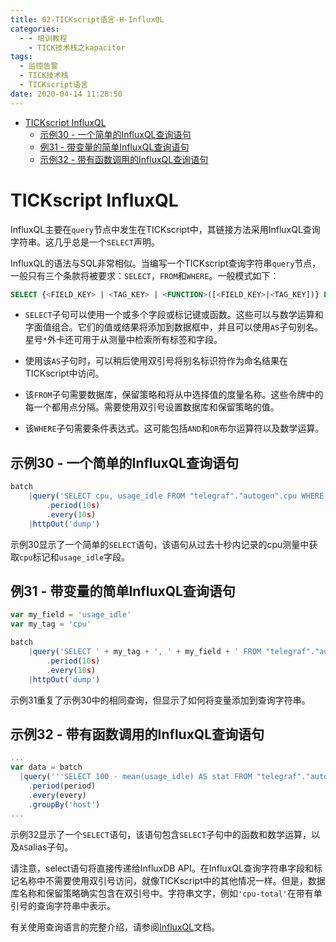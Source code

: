 ```yaml
---
title: 02-TICKscript语言-H-InfluxQL
categories:
  - - 培训教程
    - TICK技术栈之kapacitor
tags:
  - 监控告警
  - TICK技术栈
  - TICKscript语言
date: 2020-04-14 11:28:50
---
```


<!-- MDTOC maxdepth:6 firsth1:1 numbering:0 flatten:0 bullets:1 updateOnSave:1 -->

- [TICKscript InfluxQL](#tickscript-influxql)
  - [示例30 - 一个简单的InfluxQL查询语句](#示例30-一个简单的influxql查询语句)
  - [例31 - 带变量的简单InfluxQL查询语句](#例31-带变量的简单influxql查询语句)
  - [示例32 - 带有函数调用的InfluxQL查询语句](#示例32-带有函数调用的influxql查询语句)

<!-- /MDTOC -->

# TICKscript InfluxQL

InfluxQL主要在`query`节点中发生在TICKscript中，其链接方法采用InfluxQL查询字符串。这几乎总是一个`SELECT`声明。

InfluxQL的语法与SQL非常相似。当编写一个TICKscript查询字符串`query`节点，一般只有三个条款将被要求：`SELECT`，`FROM`和`WHERE`。一般模式如下：

```SQL
SELECT {<FIELD_KEY> | <TAG_KEY> | <FUNCTION>([<FIELD_KEY>|<TAG_KEY])} FROM <DATABASE>.<RETENTION_POLICY>.<MEASUREMENT> WHERE {<CONDITIONAL_EXPRESSION>}
```

- `SELECT`子句可以使用一个或多个字段或标记键或函数。这些可以与数学运算和字面值组合。它们的值或结果将添加到数据框中，并且可以使用`AS`子句别名。星号`*`外卡还可用于从测量中检索所有标签和字段。

- 使用该`AS`子句时，可以稍后使用双引号将别名标识符作为命名结果在TICKscript中访问。

- 该`FROM`子句需要数据库，保留策略和将从中选择值的度量名称。这些令牌中的每一个都用点分隔。需要使用双引号设置数据库和保留策略的值。

- 该`WHERE`子句需要条件表达式。这可能包括`AND`和`OR`布尔运算符以及数学运算。

## 示例30 - 一个简单的InfluxQL查询语句

```js
batch
    |query('SELECT cpu, usage_idle FROM "telegraf"."autogen".cpu WHERE time > now() - 10s')
        .period(10s)
        .every(10s)
    |httpOut('dump')
```

示例30显示了一个简单的`SELECT`语句，该语句从过去十秒内记录的cpu测量中获取`cpu`标记和`usage_idle`字段。

## 例31 - 带变量的简单InfluxQL查询语句

```js
var my_field = 'usage_idle'
var my_tag = 'cpu'

batch
    |query('SELECT ' + my_tag + ', ' + my_field + ' FROM "telegraf"."autogen".cpu WHERE time > now() - 10s')
        .period(10s)
        .every(10s)
    |httpOut('dump')
```

示例31重复了示例30中的相同查询，但显示了如何将变量添加到查询字符串。

## 示例32 - 带有函数调用的InfluxQL查询语句

```js
...
var data = batch
  |query('''SELECT 100 - mean(usage_idle) AS stat FROM "telegraf"."autogen"."cpu" WHERE cpu = 'cpu-total' ''')
    .period(period)
    .every(every)
    .groupBy('host')
...
```

示例32显示了一个`SELECT`语句，该语句包含`SELECT`子句中的函数和数学运算，以及`AS`alias子句。

请注意，select语句将直接传递给InfluxDB API。在InfluxQL查询字符串字段和标记名称中不需要使用双引号访问，就像TICKscript中的其他情况一样。但是，数据库名称和保留策略确实包含在双引号中。字符串文字，例如`'cpu-total'`在带有单引号的查询字符串中表示。

有关使用查询语言的完整介绍，请参阅[InfluxQL](https://docs.influxdata.com/influxdb/v1.3/query_language/)文档。
